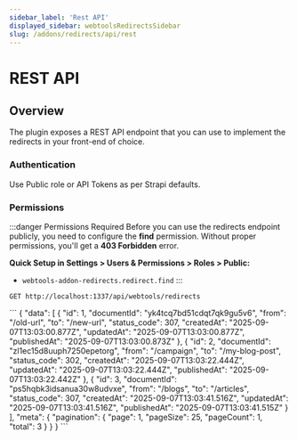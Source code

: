 ```yaml
---
sidebar_label: 'Rest API'
displayed_sidebar: webtoolsRedirectsSidebar
slug: /addons/redirects/api/rest
---
```


# REST API

## Overview

The plugin exposes a REST API endpoint that you can use to implement the redirects in your front-end of choice.

### Authentication

Use Public role or API Tokens as per Strapi defaults.

### Permissions

:::danger Permissions Required
Before you can use the redirects endpoint publicly, you need to configure the **find** permission. Without proper permissions, you'll get a **403 Forbidden** error.

**Quick Setup in Settings > Users & Permissions > Roles > Public:**
- `webtools-addon-redirects.redirect.find`
:::

<ApiCall>

<Request>

`GET http://localhost:1337/api/webtools/redirects`

</Request>

<Response>
```
{
  "data": [
    {
      "id": 1,
      "documentId": "yk4tcq7bd51cdqt7qk9gu5v6",
      "from": "/old-url",
      "to": "/new-url",
      "status_code": 307,
      "createdAt": "2025-09-07T13:03:00.877Z",
      "updatedAt": "2025-09-07T13:03:00.877Z",
      "publishedAt": "2025-09-07T13:03:00.873Z"
    },
    {
      "id": 2,
      "documentId": "zl1ec15d8uuph7250epetorg",
      "from": "/campaign",
      "to": "/my-blog-post",
      "status_code": 302,
      "createdAt": "2025-09-07T13:03:22.444Z",
      "updatedAt": "2025-09-07T13:03:22.444Z",
      "publishedAt": "2025-09-07T13:03:22.442Z"
    },
    {
      "id": 3,
      "documentId": "ps5hqbk3idsanua30w8udvxe",
      "from": "/blogs",
      "to": "/articles",
      "status_code": 307,
      "createdAt": "2025-09-07T13:03:41.516Z",
      "updatedAt": "2025-09-07T13:03:41.516Z",
      "publishedAt": "2025-09-07T13:03:41.515Z"
    }
  ],
  "meta": {
    "pagination": {
      "page": 1,
      "pageSize": 25,
      "pageCount": 1,
      "total": 3
    }
  }
}
```
</Response>

</ApiCall>

